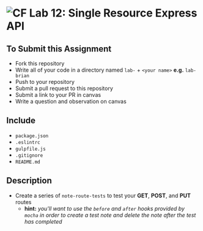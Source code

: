 ![CF](https://camo.githubusercontent.com/70edab54bba80edb7493cad3135e9606781cbb6b/687474703a2f2f692e696d6775722e636f6d2f377635415363382e706e67) Lab 12: Single Resource Express API
===

## To Submit this Assignment
  * Fork this repository
  * Write all of your code in a directory named `lab-` + `<your name>` **e.g.** `lab-brian`
  * Push to your repository
  * Submit a pull request to this repository
  * Submit a link to your PR in canvas
  * Write a question and observation on canvas

## Include
  * `package.json`
  * `.eslintrc`
  * `gulpfile.js`
  * `.gitignore`
  * `README.md`

## Description
  <!-- * Create a single resource `express` API that can handle **GET**, **POST**, and **PUT** requests
  * Use the `http-errors` module to create new errors and associate them with a proper status code
  * Create an `error-middleware` module to handle errors and *use* it in your server file
  * Create a `cors-middleware` module that will allow for public use of your API -->
  <!-- * Create the `deleteItem` and `availIDs` methods and add them to your `storage` module
    * these methods should be used to delete a resource (`deleteItem`) and return an array of id's from persisted resource filenames (`availIDs`)
  * Create the `updateNote`, `fetchNote`, and `fetchIDs` static methods as part of your `Note` model -->
  * Create a series of `note-route-tests` to test your **GET**, **POST**, and **PUT** routes
    * **hint:** *you'll want to use the `before` and `after` hooks provided by `mocha` in order to create a test note and delete the note after the test has completed*
